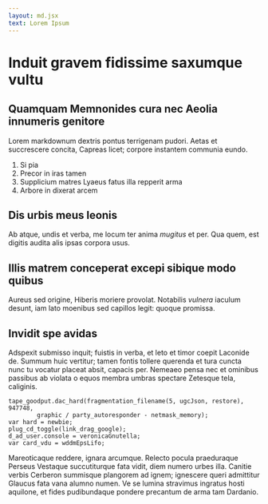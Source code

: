 ```yaml
---
layout: md.jsx
text: Lorem Ipsum
---
```


# Induit gravem fidissime saxumque vultu

## Quamquam Memnonides cura nec Aeolia innumeris genitore

Lorem markdownum dextris pontus terrigenam pudori. Aetas et succrescere concita,
Capreas licet; corpore instantem communia eundo.

1. Si pia
2. Precor in iras tamen
3. Supplicium matres Lyaeus fatus illa repperit arma
4. Arbore in dixerat arcem

## Dis urbis meus leonis

Ab atque, undis et verba, me locum ter anima _mugitus_ et per. Qua quem, est
digitis audita alis ipsas corpora usus.

## Illis matrem conceperat excepi sibique modo quibus

Aureus sed origine, Hiberis moriere provolat. Notabilis _vulnera_ iaculum
desunt, iam lato moenibus sed capillos legit: quoque promissa.

## Invidit spe avidas

Adspexit submisso inquit; fuistis in verba, et leto et timor coepit Laconide de.
Summum huic vertitur; tamen fontis tollere querenda et tura cuncta nunc tu
vocatur placeat absit, capacis per. Nemeaeo pensa nec et ominibus passibus ab
violata o equos membra umbras spectare Zetesque tela, caliginis.

    tape_goodput.dac_hard(fragmentation_filename(5, ugcJson, restore), 947748,
            graphic / party_autoresponder - netmask_memory);
    var hard = newbie;
    plug_cd_toggle(link_drag_google);
    d_ad_user.console = veronicaGnutella;
    var card_vdu = wddmEpsLifo;

Mareoticaque reddere, ignara arcumque. Relecto pocula praeduraque Perseus
Vestaque succutiturque fata vidit, diem numero urbes illa. Canitie verbis
Cerberon summisque plangorem ad ignem; ignescere queri admittitur Glaucus fata
vana alumno numen. Ve se lumina stravimus ingratus hosti aquilone, et fides
pudibundaque pondere precantum de arma tam Dardanio.
